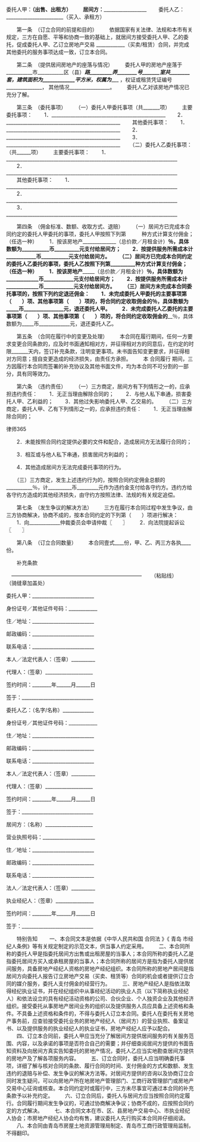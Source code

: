 
 


委托人甲：________________________（出售、出租方）
　　居间方：__________________________________________
　　委托人乙：________________________（买入、承租方）


　　第一条　（订立合同的前提和目的）
　　依据国家有关法律、法规和本市有关规定，三方在自愿、平等和协商一致的基础上，就居间方接受委托人甲、乙的委托，促成委托人甲、乙订立房地产交易 ____________（买卖/租赁）合同，并完成其他委托的服务事项达成一致，订立本合同。


　　第二条　（提供居间房地产的座落与情况）
　　委托人甲的房地产座落于___________市___________区（县）_________路_________弄________号_______室共________套，建筑面积为_____________平方米，权属为____________ ，权证或租赁凭证编号_______________， 其他情况_________________。
　　委托人乙对该房地产情况已充分了解。


　　第三条　（委托事项）
　　（一）委托人甲委托事项（共_______项）
　　主要委托事项：
　　1．________________________________________________
　　2．________________________________________________
　　其他委托事项：
　　1．________________________________________________
　　2．________________________________________________
　　3．________________________________________________
　　（二）委托人乙委托事项：（共______项）
　　主要委托事项：
　　1．________________________________________________________________________
　　2．________________________________________________________________________
　　其他委托事项：
　　1．________________________________________________________________________
　　2．________________________________________________________________________
　　3．________________________________________________________________________


　　第四条　（佣金标准、数额、收取方式、退赔）
　　（一）居间方已完成本合同约定的委托人甲委托的事项，委托人甲按照下列第　　　种方式计算支付佣金；（任选一种）
　　1．按该房地产______________（总价款／月租金计）______％，具体数额为___________币__________元支付给居间方；
　　2．按提供服务所需成本计____________币___________元支付给居间方。
　　（二）居间方已完成本合同约定的委托人乙委托的事项，委托人乙按照下列第__________种方式计算支付佣金；（任选一种）
　　1．按该房地产___________（总价款／月租金计）__________％，具体数额为_____________币____________元支付给居间方；
　　2．按提供服务所需成本计_____________币____________元支付给居间方。
　　（三）居间方未完成本合同委托事项的，按照下列约定退还佣金：
　　1．未完成委托人甲委托的主要事项第（　　）项、其他事项第（　　）项的，将合同约定收取佣金的______％，具体数额为_____币________________元，退还委托人甲。
　　2．未完成委托人乙委托的主要事项第（　　）项、其他事项第（　　）项的，将合同约定收取佣金的______％，具体数额为_____币_____________元，退还委托人乙。


　　第五条　（合同在履行中的变更及处理）
　　本合同在履行期间，任何一方要求变更合同条款的，应及时书面通知相对方，并征得相对方的同意后，在约定的时限_______天内，签订补充条款，注明变更事项。未书面告知变更要求，并征得相对方同意；擅自变更造成的经济损失，由责任方承担。
　　本
合同履行
期间，三方因履行本合同而签署的补充协议及其他书面文件，均为本合同不可分割的一部分，具有同等效力。


　　第六条　（违约责任）
　　（一）三方商定，居间方有下列情形之一的，应承担违约责任：
　　1．无正当理由解除合同的；
　　2．与他人私下串通，损害委托人甲、乙利益的；
　　3．其他过失影响委托人甲、乙交易的。
　　（二）三方商定，委托人甲、乙有下列情形之一的，应承担违约责任：
　　1．无正当理由解除合同的；




 
律师365






　　2．未能按照合同约定提供必要的文件和配合，造成居间方无法履行合同的；

　　3．相互或与他人私下串通，损害居间方利益的；

　　4．其他造成居间方无法完成委托事项的行为。

　　（三）三方商定，发生上述违约行为的，按照合同约定佣金总额的___________％，计__________币_________元作为违约金支付给各守约方。违约方给各守约方造成的其他经济损失，由守约方按照法律、法规的有关规定追偿。




　　第七条　（发生争议的解决方法）
　　三方在履行本合同过程中发生争议，由三方协商解决，协商不成的，按本合同约定的下列第（　　）项进行解决：
　　1．向_____________仲裁委员会申请仲裁〖　　〗
　　2．向法院提起诉讼〖　　〗


　　第八条　（订立合同数量）
　　本合同壹式____份，甲、乙、丙三方各执____份。


　　补充条款


  　―――――――――――――――――――――――――
　　（粘贴线）　　　　　　　　　　（骑缝章加盖处）


 



 委托人甲：__________________________
 
身份证号／其他证件号码：____________
 
住／地址：__________________________
 
邮政编码：__________________________
 
联系电话：__________________________
 
本人／法定代表人：（签章）__________
 
代理人：（签章）____________________
 
签约时间：________年______月______日
 
签于：______________________________
 


 

  委托人乙：（名字/名称）_____________
  
身份证号／其他证件号码：____________
  
住／地址：__________________________
  
邮政编码：__________________________
  
联系电话：__________________________
  
本人／法定代表人：（签章）__________
  
代理人：（签章）____________________
  
签约时间：________年______月______日
  
签于：______________________________
  


  

   居间方：（名称）____________________
   
营业执照号码：______________________
   
住／地址：__________________________
   
邮政编码：__________________________
   
联系电话：__________________________
   
法人／法定代表人：（签章）__________
   
执业经纪人：（签章）________________
   
签约时间：________年______月______日
   
签于：______________________________
   


   
　　特别告知
　　一、本合同文本是依据《中华人民共和国
合同法
》《
青岛
市经纪人条例》等有关规定制定的示范文本，供当事人约定采用。
　　二、本合同所称的委托人甲是指委托居间方出售或出租房屋的当事人；本合同所称的委托人乙是指委托居间方买入或承租房屋的当事人；本合同所称的居间方是指为委托人提供居间服务，具备房地产经纪人资格的房地产经纪组织。本合同所称的房地产居间是指居间方向委托人报告订立房地产交易（买卖、租赁等）合同的机会或者提供订立合同的媒介服务，委托人支付佣金的经营行为。
　　三、房地产经纪人是指依法取得经纪执业证书，并在经纪组织中从事经纪活动的执业人员（以下简称执业经纪人）和依法设立的具有经纪活动资格的公司、合伙企业、个人独资企业及其他经济组织。接受委托从事房地产居间业务的组织以及提供服务人员应具备上述资格和条件。不具备上述资格和条件的，不得与委托人订立本合同。委托人在委托有关房地产事务前，应查验接受委托业务的房地产经纪人（居间方）的营业执照、备案证书、以及提供服务的执业经纪人的执业证书，房地产经纪人应予以配合。
　　四、订立本合同前，委托人甲应当充分了解居间方提供居间服务的有关服务范围、内容，以及承诺的事项是否符合自己的需要；并仔细查阅居间方提供的书面告知资料及向居间方真实告知委托的房地产情况，委托人乙应当实地勘查居间方提供的房地产及了解各项服务内容。
　　五、订立合同时，委托人应当明确委托事项，详细了解与核对合同的条款、履行合同的时间、支付佣金的方式和数额、发生违约的退赔与补偿、发生争议的解决方法等。对居间方提供的咨询以及协商订立合同时发生疑问，可以向房地产所在地房地产管理部门、工商行政管理部门或房地产交易中心征询或核查。本合同约定时或履行中，三方未尽事宜可通过本合同的补充条款予以补充约定。
　　六、订立合同后，委托人与居间方应当按照合同约定履行。合同履行期间发生争议的，可通过协商解决争议；协商不成的，应按照合同约定的方式解决。
　　七、本合同文本在市、区、县房地产交易中心、市执业经纪人协会；市房地产经纪人协会均有售，建议委托人先行购买本合同并仔细阅读。
　　八、本合同由青岛市房屋土地资源管理局制定、青岛市工商行政管理局监制，不得翻印。
 
   

 
   
 
    
 
    
 
     


     
 

     


     


     
 
 
    
 
   
 
  

 


